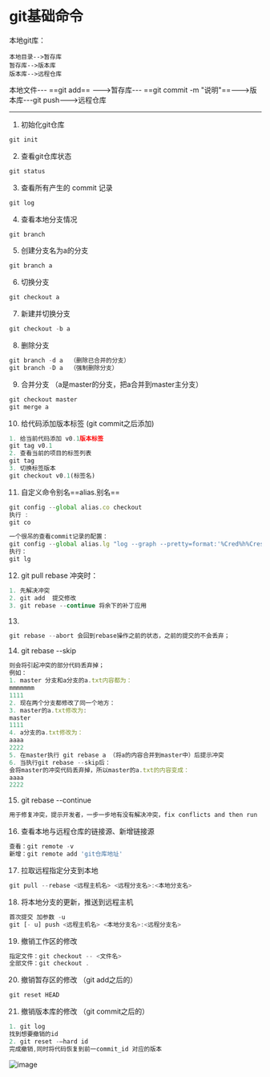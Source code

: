 # git基础命令
本地git库：
```graph LR
本地目录-->暂存库
暂存库-->版本库
版本库-->远程仓库
```

本地文件--- ==git add== --->暂存库--- ==git commit -m "说明"==--->版本库---git  push--->远程仓库

---

1. 初始化git仓库
```js
git init
```
2. 查看git仓库状态
```js
git status
```
3. 查看所有产生的 commit 记录
```js
git log
```
4. 查看本地分支情况
```js
git branch
```
5. 创建分支名为a的分支
```js
git branch a
```
6. 切换分支
```js
git checkout a
```
7. 新建并切换分支
```js
git checkout -b a
```
8. 删除分支
```js
git branch -d a  （删除已合并的分支）
git branch -D a  （强制删除分支）

```
9. 合并分支 （a是master的分支，把a合并到master主分支）
```js
git checkout master
git merge a
```
10. 给代码添加版本标签 (git commit之后添加)
```js
1. 给当前代码添加 v0.1版本标签
git tag v0.1
2. 查看当前的项目的标签列表
git tag
3. 切换标签版本
git checkout v0.1(标签名)

```

11. 自定义命令别名==alias.别名==
```js
git config --global alias.co checkout
执行 :
git co

一个很吊的查看commit记录的配置：
git config --global alias.lg "log --graph --pretty=format:'%Cred%h%Crese - %C(yellow)%d%Creset %s %Cgreen(%cr) %C(bold blue)<%an>%Creset' --abbrev-commit --date=relative"
执行：
git lg
```

12. git pull rebase 冲突时：
```js
1. 先解决冲突
2. git add  提交修改
3. git rebase --continue 将余下的补丁应用
```
13. 
```js
git rebase --abort 会回到rebase操作之前的状态，之前的提交的不会丢弃；
```
14. git rebase --skip
```js
则会将引起冲突的部分代码丢弃掉；
例如：
1. master 分支和a分支的a.txt内容都为：
mmmmmmm
1111
2. 现在两个分支都修改了同一个地方：
3. master的a.txt修改为:
master
1111
4. a分支的a.txt修改为：
aaaa
2222
5. 在master执行 git rebase a （将a的内容合并到master中）后提示冲突
6. 当执行git rebase --skip后：
会将master的冲突代码丢弃掉，所以master的a.txt的内容变成：
aaaa
2222
```
15. git rebase --continue
```js
用于修复冲突，提示开发者，一步一步地有没有解决冲突，fix conflicts and then run "git rebase --continue"
```

16. 查看本地与远程仓库的链接源、新增链接源
```js
查看：git remote -v
新增：git remote add 'git仓库地址'
```
17. 拉取远程指定分支到本地
```js
git pull --rebase <远程主机名> <远程分支名>:<本地分支名>
```
18. 将本地分支的更新，推送到远程主机
```js
首次提交 加参数 -u 
git [- u] push <远程主机名> <本地分支名>:<远程分支名>
```

19. 撤销工作区的修改
```js
指定文件：git checkout -- <文件名>
全部文件：git checkout .
```
20. 撤销暂存区的修改 （git add之后的）
```js
git reset HEAD
```
21. 撤销版本库的修改 （git commit之后的）
```js
1. git log 
找到想要撤销的id 
2. git reset -–hard id 
完成撤销,同时将代码恢复到前一commit_id 对应的版本 
```
![image](https://marklodato.github.io/visual-git-guide/basic-usage.svg)

